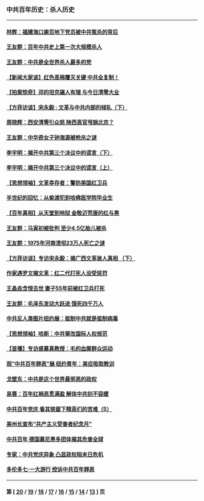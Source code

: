 ### 中共百年历史：杀人历史
---
#### [林辉：福建海口逾百地下党员被中共冤杀的背后](../../pages/nf1176106/n13878946.md?01180430) 
#### [王友群：百年中共史上第一次大规模杀人](../../pages/nf1176106/n13863785.md?01180430) 
#### [王友群：中共是全世界杀人最多的党](../../pages/nf1176106/n13860689.md?01180430) 
#### [【新闻大家谈】红色高棉覆灭关键 中共全复制！](../../pages/nf1176106/n13850222.md?01180430) 
#### [【拍案惊奇】邓的坦克碾人有理 与今日清零大业](../../pages/nf1176106/n13729574.md?01180430) 
#### [【方菲访谈】宋永毅 : 文革与中共内部的倾轧（下）](../../pages/nf1176106/n13486836.md?01180430) 
#### [周晓辉：西安清零引众怒 陕西高官甩锅北京？](../../pages/nf1176106/n13484627.md?01180430) 
#### [王友群：中华奇女子钟海源被枪杀之谜](../../pages/nf1176106/n13430555.md?01180430) 
#### [李宇明：揭开中共第三个决议中的谎言（下）](../../pages/nf1176106/n13389389.md?01180430) 
#### [李宇明：揭开中共第三个决议中的谎言（上）](../../pages/nf1176106/n13388697.md?01180430) 
#### [【思想领袖】文革幸存者：警防美国红卫兵](../../pages/nf1176106/n13339289.md?01180430) 
#### [半世纪的回忆：从偷渡犯到哈佛医学院毕业生](../../pages/nf1176106/n13345328.md?01180430) 
#### [【百年真相】从天堂到地狱 金敬迈荒唐的红与黑](../../pages/nf1176106/n13336995.md?01180430) 
#### [王友群：马寅初被批判 至少4.5亿胎儿被杀](../../pages/nf1176106/n13260313.md?01180430) 
#### [王友群：1975年河南溃坝23万人死亡之谜](../../pages/nf1176106/n13231576.md?01180430) 
#### [【方菲访谈】专访宋永毅：揭广西文革骇人真相 （下）](../../pages/nf1176106/n13209074.md?01180430) 
#### [作家遇罗文揭文革：红二代打死人没受惩罚](../../pages/nf1176106/n13205254.md?01180430) 
#### [王晶垚含恨去世 妻子55年前被红卫兵打死](../../pages/nf1176106/n13203590.md?01180430) 
#### [王友群：毛泽东发动大跃进 饿死四千万人](../../pages/nf1176106/n13177158.md?01180430) 
#### [中共反人类图片纽约展：抵制中共就是抵制病毒](../../pages/nf1176106/n13115371.md?01180430) 
#### [【思想领袖】哈斯：中共窜改国际人权规范](../../pages/nf1176106/n13053647.md?01180430) 
#### [【首播】专访盛慕真教授：毛的血腥群众运动](../../pages/nf1176106/n13091782.md?01180430) 
#### [观“中共百年罪恶”展 纽约青年：美应吸取教训](../../pages/nf1176106/n13085246.md?01180430) 
#### [戈壁东：中共是这个世界最邪恶的政权](../../pages/nf1176106/n13085641.md?01180430) 
#### [易蓉：百年红祸恶贯满盈 解体中共刻不容缓](../../pages/nf1176106/n13084455.md?01180430) 
#### [中共百年党庆 看其铁窗下精英们的苦难（5）](../../pages/nf1176106/n13076766.md?01180430) 
#### [美州长宣布“共产主义受害者纪念月”](../../pages/nf1176106/n13074024.md?01180430) 
#### [中共百年 德国慕尼黑多团体揭其危害全球](../../pages/nf1176106/n13068873.md?01180430) 
#### [专家：中共党庆异象 凸显政权陷末日危机](../../pages/nf1176106/n13067084.md?01180430) 
#### [多伦多七·一大游行 控诉中共百年罪恶](../../pages/nf1176106/n13062043.md?01180430) 

---
#### 第 [ [20](./20.md?01180430) / [19](./19.md?01180430) / [18](./18.md?01180430) / [17](./17.md?01180430) / [16](./16.md?01180430) / [15](./15.md?01180430) / [14](./14.md?01180430) / [13](./13.md?01180430) ] 页

